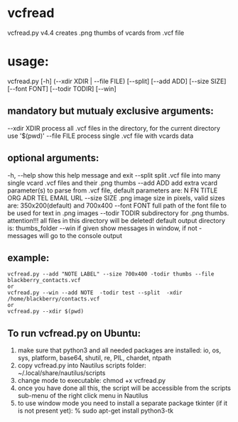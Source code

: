 # vcfreadvcfread.py v4.4 creates .png thumbs of vcards from .vcf fileusage:======vcfread.py [-h] (--xdir XDIR | --file FILE) [--split] [--add ADD] [--size SIZE] [--font FONT] [--todir TODIR] [--win]mandatory but mutualy exclusive arguments:------------------------------------------  --xdir XDIR    process all .vcf files in the directory, for the current directory use '$(pwd)'  --file FILE    process single .vcf file with vcards dataoptional arguments:-------------------  -h, --help     show this help message and exit  --split        split .vcf file into many single vcard .vcf files and their                 .png thumbs  --add ADD      add extra vcard parameter(s) to parse from .vcf file, default                 parameters are: N FN TITLE ORG ADR TEL EMAIL URL  --size SIZE    .png image size in pixels, valid sizes are: 350x200(default)                 and 700x400  --font FONT    full path of the font file to be used for text in .png images  --todir TODIR  subdirectory for .png thumbs. attention!!! all files in this                 directory will be deleted! default output directory is:                 thumbs_folder  --win          if given show messages in window, if not - messages will go                 to the console outputexample:--------    vcfread.py --add "NOTE LABEL" --size 700x400 -todir thumbs --file blackberry_contacts.vcf    or    vcfread.py --win --add NOTE  -todir test --split  -xdir /home/blackberry/contacts.vcf    or     vcfread.py --xdir $(pwd)    To run vcfread.py on Ubuntu:-------------------------------1) make sure that python3 and all needed packages are installed:    io, os, sys, platform, base64, shutil, re, PIL, chardet, ntpath2) copy vcfread.py into Nautilus scripts folder: ~/.local/share/nautilus/scripts3) change mode to executable:  chmod +x vcfread.py4) once you have done all this, the script will be accessible from the scripts sub-menu of the    right click menu in Nautilus5) to use window mode you  need to install a separate package tkinter (if it is not present yet):   % sudo apt-get install python3-tk